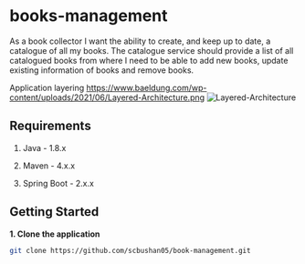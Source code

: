 # books-management
As a book collector I want the ability to create, and keep up to date, a catalogue of all my books. The catalogue service should provide a list of all catalogued books from where I need to be able to add new books, update existing information of books and remove books.

Application layering
https://www.baeldung.com/wp-content/uploads/2021/06/Layered-Architecture.png
![Layered-Architecture](https://user-images.githubusercontent.com/40594521/183267307-484d1613-0613-49ca-844d-b5f7214be6a0.JPEG)

## Requirements

1. Java - 1.8.x

2. Maven - 4.x.x

5. Spring Boot - 2.x.x


## Getting Started


**1. Clone the application**

```bash
git clone https://github.com/scbushan05/book-management.git
```
